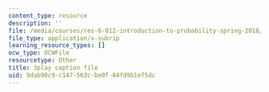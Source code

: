 ```yaml
---
content_type: resource
description: ''
file: /media/courses/res-6-012-introduction-to-probability-spring-2018/9dab90c9c147563cbe0f84fd9b1ef5dc_hsQnmrHbbms.vtt
file_type: application/x-subrip
learning_resource_types: []
ocw_type: OCWFile
resourcetype: Other
title: 3play caption file
uid: 9dab90c9-c147-563c-be0f-84fd9b1ef5dc
---
```

